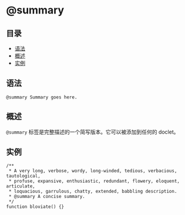 <!--
title: @summary
order: 360
author: yuer
-->

# @summary

## 目录

- [语法](#语法)
- [概述](#概述)
- [实例](#实例)

## 语法

```
@summary Summary goes here.
```

## 概述

`@summary` 标签是完整描述的一个简写版本。它可以被添加到任何的 doclet。

## 实例

```
/**
 * A very long, verbose, wordy, long-winded, tedious, verbacious, tautological,
 * profuse, expansive, enthusiastic, redundant, flowery, eloquent, articulate,
 * loquacious, garrulous, chatty, extended, babbling description.
 * @summary A concise summary.
 */
function bloviate() {}
```
